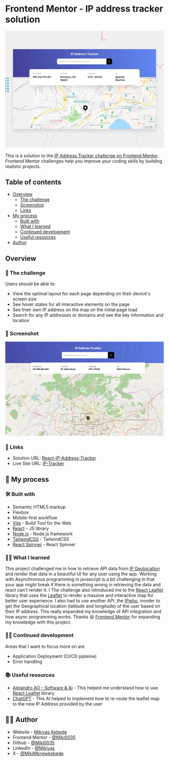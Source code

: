 # Frontend Mentor - IP address tracker solution

![Design preview for the IP address tracker coding challenge](./design/desktop-preview.jpg)

This is a solution to the [IP Address Tracker challenge on Frontend Mentor](https://www.frontendmentor.io/challenges/ip-address-tracker-I8-0yYAH0). Frontend Mentor challenges help you improve your coding skills by building realistic projects.

## Table of contents

- [Overview](#overview)
  - [The challenge](#the-challenge)
  - [Screenshot](#screenshot)
  - [Links](#links)
- [My process](#my-process)
  - [Built with](#built-with)
  - [What I learned](#what-i-learned)
  - [Continued development](#continued-development)
  - [Useful resources](#useful-resources)
- [Author](#author)

## Overview

### <a name="the-challenge">  💪 The challenge </a>
 
Users should be able to:

- View the optimal layout for each page depending on their device's screen size
- See hover states for all interactive elements on the page
- See their own IP address on the map on the initial page load
- Search for any IP addresses or domains and see the key information and location

### <a name="screenshot"> 📸 Screenshot </a>

![desktop view](./public/ip_tracker.png)

### <a name="links"> 🔗 Links </a>

- Solution URL: [React-IP-Address-Tracker](https://github.com/Miki0035/ip_address_tracker)
- Live Site URL: [IP-Tracker](https://ip-address-tracker-rw8d.onrender.com/)

## <a name="my-process"> 🤔 My process </a>

### <a name="built-with"> 🛠️ Built with </a>

- Semantic HTML5 markup
- Flexbox
- Mobile-first workflow
- [Vite](https://vite.dev/) - Build Tool for the Web
- [React](https://reactjs.org/) - JS library
- [Node.js](https://nodejs.org) - Node.js framework
- [TailwindCSS](https://tailwindcss.com/) - TailwindCSS 
- [React Spinner](https://www.davidhu.io/react-spinners/) - React Spinner

### <a name="what-i-learned"> 👨‍🏫 What I learned </a>

This project challenged me in how to retrieve API data from [IP Geolocation](https://geo.ipify.org) and render that data in a beautiful UI for any user using the app. Working with  Asynchronous programming in javascript is a bit challenging in that your app might break if there is something wrong  in retrieving the data and react can't render it. I The challenge also introduced me to the [React Leaflet](https://react-leaflet.js.org/) library that uses the [Leaflet](https://leafletjs.com/) to render a massive and interactive map for better user experience. I also had to use another API ,the [IPwho](https://ipwho.is/), inorder to get the Geographical location (latitude and longitude) of the user based on their IP address. This really expanded my knowledge of API integration and how  async programming works. Thanks 😃 [Frontend Mentor](https://www.frontendmentor.io) for expanding my knowledge with this project.

### <a name="continued-development">🏃‍♂️ Continued development </a>

Areas that I want to focus more on are

- Application Deployment (CI/CD pipleine)
- Error handling 

### <a name="useful-resources"> 📚 Useful resources </a>

- [Alejandro AO - Software & Ai](https://www.youtube.com/watch?v=jD6813wGdBA&t=1991s) - This helped me understand how to use [React Leaflet](https://react-leaflet.js.org/) library
- [ChatGPT](https://chatgpt.com) - This AI helped to implement how to re-route the leaflet map to the new IP Address provided by the user

## <a name="author"> 👨‍🦱 Author </a>

- Website - [Mikiyas Kebede](https://my-portfolio-pvae.onrender.com)
- Frontend Mentor - [@Miki0035](https://www.frontendmentor.io/profile/Miki0035)
- Github - [@Miki0035](https://github.com/Miki0035)
- LinkedIn - [@Mikiyas](https://www.linkedin.com/in/mikiyas-kebede-b661aa225/)
- X - [@MikiMknewkebede](https://x.com/MikiMknewkebede)
